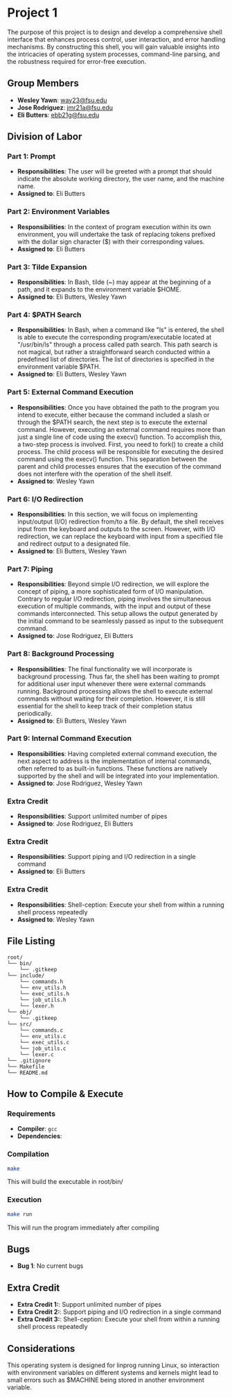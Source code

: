 # Project 1

The purpose of this project is to design and develop a comprehensive shell interface that enhances process control, user interaction, and error handling mechanisms. By constructing this shell, you will gain valuable insights into the intricacies of operating system processes, command-line parsing, and the robustness required for error-free execution.

## Group Members
- **Wesley Yawn**: way23@fsu.edu
- **Jose Rodriguez**: jmr21a@fsu.edu
- **Eli Butters**: ebb21g@fsu.edu
## Division of Labor

### Part 1: Prompt
- **Responsibilities**: The user will be greeted with a prompt that should indicate the absolute working directory, the user name, and the machine name.
- **Assigned to**: Eli Butters

### Part 2: Environment Variables
- **Responsibilities**: In the context of program execution within its own environment, you will undertake the task of replacing tokens prefixed with the dollar sign character ($) with their corresponding values.
- **Assigned to**: Eli Butters

### Part 3: Tilde Expansion
- **Responsibilities**: In Bash, tilde (~) may appear at the beginning of a path, and it expands to the environment variable $HOME.
- **Assigned to**: Eli Butters, Wesley Yawn

### Part 4: $PATH Search
- **Responsibilities**: In Bash, when a command like "ls" is entered, the shell is able to execute the corresponding program/executable located at "/usr/bin/ls" through a process called path search. This path search is not magical, but rather a straightforward search conducted within a predefined list of directories. The list of directories is specified in the environment variable $PATH.
- **Assigned to**: Eli Butters, Wesley Yawn

### Part 5: External Command Execution
- **Responsibilities**: Once you have obtained the path to the program you intend to execute, either because the command included a slash or through the $PATH search, the next step is to execute the external command. However, executing an external command requires more than just a single line of code using the execv() function. To accomplish this, a two-step process is involved. First, you need to fork() to create a child process. The child process will be responsible for executing the desired command using the execv() function. This separation between the parent and child processes ensures that the execution of the command does not interfere with the operation of the shell itself.
- **Assigned to**: Wesley Yawn

### Part 6: I/O Redirection
- **Responsibilities**: In this section, we will focus on implementing input/output (I/O) redirection from/to a file. By default, the shell receives input from the keyboard and outputs to the screen. However, with I/O redirection, we can replace the keyboard with input from a specified file and redirect output to a designated file.
- **Assigned to**: Eli Butters, Wesley Yawn

### Part 7: Piping
- **Responsibilities**: Beyond simple I/O redirection, we will explore the concept of piping, a more sophisticated form of I/O manipulation. Contrary to regular I/O redirection, piping involves the simultaneous execution of multiple commands, with the input and output of these commands interconnected. This setup allows the output generated by the initial command to be seamlessly passed as input to the subsequent command.
- **Assigned to**: Jose Rodriguez, Eli Butters

### Part 8: Background Processing
- **Responsibilities**: The final functionality we will incorporate is background processing. Thus far, the shell has been waiting to prompt for additional user input whenever there were external commands running. Background processing allows the shell to execute external commands without waiting for their completion. However, it is still essential for the shell to keep track of their completion status periodically.
- **Assigned to**: Eli Butters, Wesley Yawn

### Part 9: Internal Command Execution
- **Responsibilities**: Having completed external command execution, the next aspect to address is the implementation of internal commands, often referred to as built-in functions. These functions are natively supported by the shell and will be integrated into your implementation.
- **Assigned to**: Jose Rodriguez, Wesley Yawn

### Extra Credit
- **Responsibilities**: Support unlimited number of pipes
- **Assigned to**: Jose Rodriguez, Eli Butters

### Extra Credit
- **Responsibilities**: Support piping and I/O redirection in a single command
- **Assigned to**: Eli Butters

### Extra Credit
- **Responsibilities**: Shell-ception: Execute your shell from within a running shell process repeatedly
- **Assigned to**: Wesley Yawn

## File Listing
```
root/
└── bin/
    └── .gitkeep
└── include/
    └── commands.h
    └── env_utils.h
    └── exec_utils.h
    └── job_utils.h
    └── lexer.h
└── obj/
    └── .gitkeep
└── src/
    └── commands.c
    └── env_utils.c
    └── exec_utils.c
    └── job_utils.c
    └── lexer.c
└── .gitignore
└── Makefile
└── README.md

```
## How to Compile & Execute

### Requirements
- **Compiler**: `gcc`
- **Dependencies**: 

### Compilation
```bash
make
```
This will build the executable in root/bin/
### Execution
```bash
make run
```
This will run the program immediately after compiling

## Bugs
- **Bug 1**: No current bugs

## Extra Credit
- **Extra Credit 1:**: Support unlimited number of pipes 
- **Extra Credit 2:**: Support piping and I/O redirection in a single command
- **Extra Credit 3:**: Shell-ception: Execute your shell from within a running shell process repeatedly

## Considerations
This operating system is designed for linprog running Linux, so interaction with environment variables on different systems and kernels might lead to small errors such as $MACHINE being stored in another environment variable.
